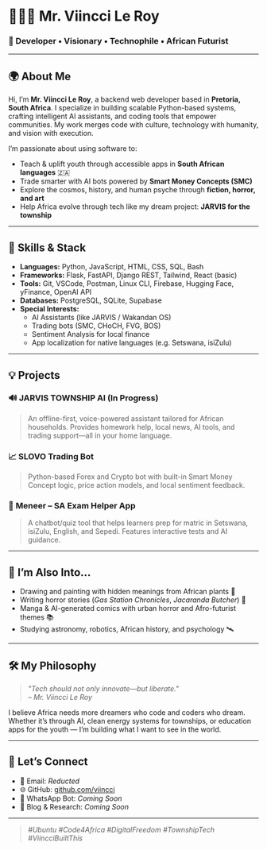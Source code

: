 # 👨🏽‍💻 Mr. Viincci Le Roy

### 🧠 Developer • Visionary • Technophile • African Futurist

---

## 🌍 About Me

Hi, I’m **Mr. Viincci Le Roy**, a backend web developer based in **Pretoria, South Africa**. I specialize in building scalable Python-based systems, crafting intelligent AI assistants, and coding tools that empower communities. My work merges code with culture, technology with humanity, and vision with execution.

I’m passionate about using software to:
- Teach & uplift youth through accessible apps in **South African languages** 🇿🇦
- Trade smarter with AI bots powered by **Smart Money Concepts (SMC)**
- Explore the cosmos, history, and human psyche through **fiction, horror, and art**
- Help Africa evolve through tech like my dream project: **JARVIS for the township**

---

## 🔧 Skills & Stack

- **Languages:** Python, JavaScript, HTML, CSS, SQL, Bash
- **Frameworks:** Flask, FastAPI, Django REST, Tailwind, React (basic)
- **Tools:** Git, VSCode, Postman, Linux CLI, Firebase, Hugging Face, yFinance, OpenAI API
- **Databases:** PostgreSQL, SQLite, Supabase
- **Special Interests:** 
  - AI Assistants (like JARVIS / Wakandan OS)
  - Trading bots (SMC, CHoCH, FVG, BOS)
  - Sentiment Analysis for local finance
  - App localization for native languages (e.g. Setswana, isiZulu)

---

## 💡 Projects

### 🔊 **JARVIS TOWNSHIP AI (In Progress)**
> An offline-first, voice-powered assistant tailored for African households. Provides homework help, local news, AI tools, and trading support—all in your home language.

### 📈 **SLOVO Trading Bot**
> Python-based Forex and Crypto bot with built-in Smart Money Concept logic, price action models, and local sentiment feedback.

### 🧠 **Meneer – SA Exam Helper App**
> A chatbot/quiz tool that helps learners prep for matric in Setswana, isiZulu, English, and Sepedi. Features interactive tests and AI guidance.

---

## 🎨 I’m Also Into…

- Drawing and painting with hidden meanings from African plants 🌿
- Writing horror stories (*Gas Station Chronicles*, *Jacaranda Butcher*) 👻
- Manga & AI-generated comics with urban horror and Afro-futurist themes 📚
- Studying astronomy, robotics, African history, and psychology 🛰️

---

## 🛠️ My Philosophy

> *"Tech should not only innovate—but liberate."*  
> *– Mr. Viincci Le Roy*

I believe Africa needs more dreamers who code and coders who dream. Whether it’s through AI, clean energy systems for townships, or education apps for the youth — I’m building what I want to see in the world.

---

## 🔗 Let’s Connect

- 📨 Email: *Reducted*
- 🌐 GitHub: [github.com/viincci](https://github.com/viincci)
- 📱 WhatsApp Bot: *Coming Soon*
- 🧠 Blog & Research: *Coming Soon*

---

> *#Ubuntu #Code4Africa #DigitalFreedom #TownshipTech #ViincciBuiltThis*